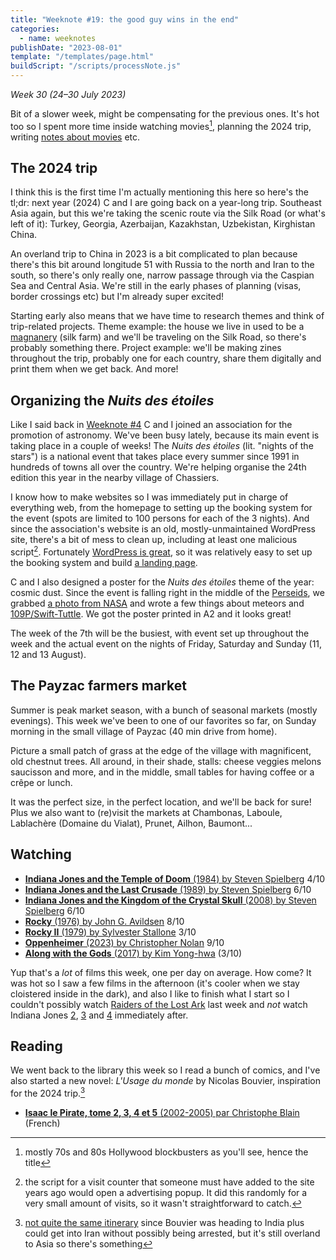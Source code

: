 ```yaml
---
title: "Weeknote #19: the good guy wins in the end"
categories:
  - name: weeknotes
publishDate: "2023-08-01"
template: "/templates/page.html"
buildScript: "/scripts/processNote.js"
---
```


_Week 30 (24–30 July 2023)_

Bit of a slower week, might be compensating for the previous ones. It's hot too so I spent more time inside watching movies[^1], planning the 2024 trip, writing [notes about movies](/notes/?category=films) etc.

## The 2024 trip

I think this is the first time I'm actually mentioning this here so here's the tl;dr: next year (2024) C and I are going back on a year-long trip. Southeast Asia again, but this we're taking the scenic route via the Silk Road (or what's left of it): Turkey, Georgia, Azerbaijan, Kazakhstan, Uzbekistan, Kirghistan China.

An overland trip to China in 2023 is a bit complicated to plan because there's this bit around longitude 51 with Russia to the north and Iran to the south, so there's only really one, narrow passage through via the Caspian Sea and Central Asia. We're still in the early phases of planning (visas, border crossings etc) but I'm already super excited!

Starting early also means that we have time to research themes and think of trip-related projects. Theme example: the house we live in used to be a [magnanery](https://en.wikipedia.org/wiki/Magnanery) (silk farm) and we'll be traveling on the Silk Road, so there's probably something there. Project example: we'll be making zines throughout the trip, probably one for each country, share them digitally and print them when we get back. And more!

## Organizing the _Nuits des étoiles_

Like I said back in [Weeknote #4](/notes/weeknote-4-radish-ivy-checkbook/) C and I joined an association for the promotion of astronomy. We've been busy lately, because its main event is taking place in a couple of weeks! The _Nuits des étoiles_ (lit. "nights of the stars") is a national event that takes place every summer since 1991 in hundreds of towns all over the country. We're helping organise the 24th edition this year in the nearby village of Chassiers.

I know how to make websites so I was immediately put in charge of everything web, from the homepage to setting up the booking system for the event (spots are limited to 100 persons for each of the 3 nights). And since the association's website is an old, mostly-unmaintained WordPress site, there's a bit of mess to clean up, including at least one malicious script[^2]. Fortunately [WordPress is great](/notes/wordpress-a-new-hope/), so it was relatively easy to set up the booking system and build [a landing page](https://clairdetoiles-brindjardin.info/nuits-des-etoiles-2023/).

C and I also designed a poster for the _Nuits des étoiles_ theme of the year: cosmic dust. Since the event is falling right in the middle of the [Perseids](https://en.wikipedia.org/wiki/Perseids), we grabbed [a photo from NASA](https://images.nasa.gov/details/NHQ202108100009) and wrote a few things about meteors and [109P/Swift-Tuttle](https://en.wikipedia.org/wiki/Comet_Swift%E2%80%93Tuttle). We got the poster printed in A2 and it looks great!

The week of the 7th will be the busiest, with event set up throughout the week and the actual event on the nights of Friday, Saturday and Sunday (11, 12 and 13 August).

## The Payzac farmers market

Summer is peak market season, with a bunch of seasonal markets (mostly evenings). This week we've been to one of our favorites so far, on Sunday morning in the small village of Payzac (40 min drive from home).

Picture a small patch of grass at the edge of the village with magnificent, old chestnut trees. All around, in their shade, stalls: cheese veggies melons saucisson and more, and in the middle, small tables for having coffee or a crêpe or lunch.

It was the perfect size, in the perfect location, and we'll be back for sure! Plus we also want to (re)visit the markets at Chambonas, Laboule, Lablachère (Domaine du Vialat), Prunet, Ailhon, Baumont...

## Watching

- [**Indiana Jones and the Temple of Doom** (1984) by Steven Spielberg](/notes/indiana-jones-and-the-temple-of-doom-by-steven-spielberg/) 4/10
- [**Indiana Jones and the Last Crusade** (1989) by Steven Spielberg](/notes/indiana-jones-and-the-last-crusade-by-steven-spielberg/) 6/10
- [**Indiana Jones and the Kingdom of the Crystal Skull** (2008) by Steven Spielberg](/notes/indiana-jones-and-the-kingdom-of-the-crystal-skull-by-steven-spielberg/) 6/10
- [**Rocky** (1976) by John G. Avildsen](/notes/rocky-by-john-g-avildsen/) 8/10
- [**Rocky II** (1979) by Sylvester Stallone](/notes/rocky-ii-by-sylvester-stallone/) 3/10
- [**Oppenheimer** (2023) by Christopher Nolan](/notes/oppenheimer-by-christopher-nolan/) 9/10
- [**Along with the Gods** (2017) by Kim Yong-hwa](pages/notes/along-with-the-gods-by-kim-yong-hwa.md) (3/10)

Yup that's a _lot_ of films this week, one per day on average. How come? It was hot so I saw a few films in the afternoon (it's cooler when we stay cloistered inside in the dark), and also I like to finish what I start so I couldn't possibly watch [Raiders of the Lost Ark](/notes/raiders-of-the-lost-ark-by-steven-spielberg/) last week and _not_ watch Indiana Jones [2](/notes/indiana-jones-and-the-temple-of-doom-by-steven-spielberg/), [3](/notes/indiana-jones-and-the-last-crusade-by-steven-spielberg/) and [4](/notes/indiana-jones-and-the-kingdom-of-the-crystal-skull-by-steven-spielberg/) immediately after.

## Reading

We went back to the library this week so I read a bunch of comics, and I've also started a new novel: _L'Usage du monde_ by Nicolas Bouvier, inspiration for the 2024 trip.[^3]

- [**Isaac le Pirate, tome 2, 3, 4 et 5** (2002-2005) par Christophe Blain](/notes/isaac-le-pirate-tomes-2-a-5-par-christophe-blain/) (French)

[^1]: mostly 70s and 80s Hollywood blockbusters as you'll see, hence the title
[^2]: the script for a visit counter that someone must have added to the site years ago would open a advertising popup. It did this randomly for a very small amount of visits, so it wasn't straightforward to catch.
[^3]: [not quite the same itinerary](https://commons.wikimedia.org/wiki/File:Carte_du_voyage_de_Nicolas_Bouvier_dans_L%27Usage_du_monde.jpg) since Bouvier was heading to India plus could get into Iran without possibly being arrested, but it's still overland to Asia so there's something

